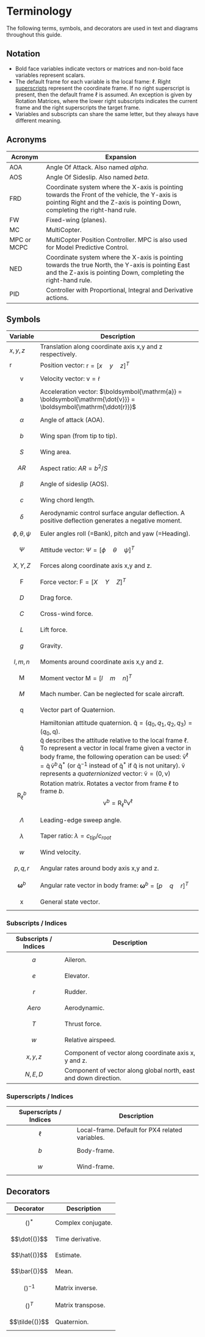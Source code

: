 # Terminology

The following terms, symbols, and decorators are used in text and diagrams throughout this guide.

## Notation

- Bold face variables indicate vectors or matrices and non-bold face variables represent scalars. 
- The default frame for each variable is the local frame: $\ell{}$.
  Right [superscripts](#superscripts) represent the coordinate frame.
  If no right superscript is present, then the default frame $\ell{}$ is assumed.
  An exception is given by Rotation Matrices, where the lower right subscripts indicates the current frame and the right superscripts the target frame.
- Variables and subscripts can share the same letter, but they always have different meaning.

## Acronyms

Acronym | Expansion
--- | ---
AOA | Angle Of Attack. Also named *alpha*.
AOS | Angle Of Sideslip. Also named *beta*.
FRD | Coordinate system where the X-axis is pointing towards the Front of the vehicle, the Y-axis is pointing Right and the Z-axis is pointing Down, completing the right-hand rule.
FW | Fixed-wing (planes).
MC | MultiCopter.
MPC or MCPC | MultiCopter Position Controller. MPC is also used for Model Predictive Control.
NED | Coordinate system where the X-axis is pointing towards the true North, the Y-axis is pointing East and the Z-axis is pointing Down, completing the right-hand rule.
PID | Controller with Proportional, Integral and Derivative actions.


## Symbols

Variable | Description
--- | ---
$x,y,z$ | Translation along coordinate axis x,y and z respectively.
$\boldsymbol{\mathrm{r}}$ | Position vector: $\boldsymbol{\mathrm{r}} = [x \quad y \quad z]^{T}$
$$\boldsymbol{\mathrm{v}}$$ | Velocity vector: $\boldsymbol{\mathrm{v}} = \boldsymbol{\mathrm{\dot{r}}}$
$$\boldsymbol{\mathrm{a}}$$ | Acceleration vector: $\boldsymbol{\mathrm{a}} = \boldsymbol{\mathrm{\dot{v}}} = \boldsymbol{\mathrm{\ddot{r}}}$
$$\alpha$$ | Angle of attack (AOA).
$$b$$ | Wing span (from tip to tip).
$$S$$ | Wing area.
$$AR$$ | Aspect ratio: $AR = b^2/S$
$$\beta$$ | Angle of sideslip (AOS).
$$c$$ | Wing chord length.
$$\delta$$ | Aerodynamic control surface angular deflection. A positive deflection generates a negative moment.
$$\phi,\theta,\psi$$ | Euler angles roll (=Bank), pitch and yaw (=Heading).
$$\Psi$$ | Attitude vector: $\Psi = [\phi \quad \theta \quad \psi]^T$
$$X,Y,Z$$ | Forces along coordinate axis x,y and z.
$$\boldsymbol{\mathrm{F}}$$| Force vector: $\boldsymbol{\mathrm{F}}= [X \quad Y \quad Z]^T$
$$D$$ | Drag force.
$$C$$ | Cross-wind force.
$$L$$ | Lift force.
$$g$$ | Gravity.
$$l,m,n$$ | Moments around coordinate axis x,y and z.
$$\boldsymbol{\mathrm{M}}$$ | Moment vector $\boldsymbol{\mathrm{M}} = [l \quad m \quad n]^T$
$$M$$ | Mach number. Can be neglected for scale aircraft.
$$\boldsymbol{\mathrm{q}}$$ | Vector part of Quaternion.
$$\boldsymbol{\mathrm{\tilde{q}}}$$ | Hamiltonian attitude quaternion. $\boldsymbol{\mathrm{\tilde{q}}} = (q_0, q_1, q_2, q_3) = (q_0, \boldsymbol{\mathrm{q}})$.<br> $\boldsymbol{\mathrm{\tilde{q}}}{}$ describes the attitude relative to the local frame $\ell{}$. To represent a vector in local frame given a vector in body frame, the following operation can be used:  $\boldsymbol{\mathrm{\tilde{v}}}^\ell = \boldsymbol{\mathrm{\tilde{q}}} \, \boldsymbol{\mathrm{\tilde{v}}}^b \, \boldsymbol{\mathrm{\tilde{q}}}^*{}$ (or $\boldsymbol{\mathrm{\tilde{q}}}^{-1}{}$ instead of $\boldsymbol{\mathrm{\tilde{q}}}^*{}$ if $\boldsymbol{\mathrm{\tilde{q}}}{}$ is not unitary). $\boldsymbol{\mathrm{\tilde{v}}}{}$ represents a *quaternionized* vector: $\boldsymbol{\mathrm{\tilde{v}}} = (0,\boldsymbol{\mathrm{v}})$
$$\boldsymbol{\mathrm{R}}_\ell^b$$ | Rotation matrix. Rotates a vector from frame $\ell{}$ to frame $b{}$. $$\boldsymbol{\mathrm{v}}^b = \boldsymbol{\mathrm{R}}_\ell^b \boldsymbol{\mathrm{v}}^\ell$$
$$\Lambda$$ | Leading-edge sweep angle.
$$\lambda$$ | Taper ratio: $\lambda = c_{tip}/c_{root}$
$$w$$ | Wind velocity.
$$p,q,r$$ | Angular rates around body axis x,y and z.
$$\boldsymbol{\omega}^b$$ | Angular rate vector in body frame: $\boldsymbol{\omega}^b = [p \quad q \quad r]^T$
$$\boldsymbol{\mathrm{x}}$$ | General state vector.

### Subscripts / Indices

Subscripts / Indices | Description
--- | ---
$$a$$ | Aileron.
$$e$$ | Elevator.
$$r$$ | Rudder.
$$Aero$$ | Aerodynamic.
$$T$$ | Thrust force.
$$w$$ | Relative airspeed.
$$x,y,z$$ | Component of vector along coordinate axis x, y and z.
$$N,E,D$$ | Component of vector along global north, east and down direction.

<a id="superscripts"></a>
### Superscripts / Indices

Superscripts / Indices | Description
--- | ---
$$\ell$$ | Local-frame. Default for PX4 related variables.
$$b$$ | Body-frame.
$$w$$ | Wind-frame.


## Decorators

Decorator | Description
--- | ---
$$()^*$$ | Complex conjugate.
$$\dot{()}$$ | Time derivative.
$$\hat{()}$$ | Estimate.
$$\bar{()}$$ | Mean.
$$()^{-1}$$ | Matrix inverse.
$$()^T$$ | Matrix transpose.
$$\tilde{()}$$ | Quaternion.

